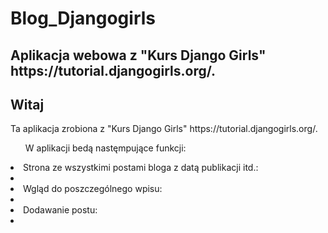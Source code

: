# Blog_Djangogirls
<h2>Aplikacja webowa z "Kurs Django Girls" https://tutorial.djangogirls.org/.</h2>
<p></p>
<h2>Witaj</h2>
<p></p>
Ta aplikacja zrobiona z "Kurs Django Girls" https://tutorial.djangogirls.org/.
<p></p>
<ul>W aplikacji bedą nastęmpujące funkcji:</ul>
    <li>Strona ze wszystkimi postami bloga z datą publikacji itd.:</li>
    <li><img src="https://tutorial.djangogirls.org/pl/css/images/final.png" alt="" sizes="" srcset="" height=”400px”></li>
    <li>Wgląd do poszczególnego wpisu:</li>
    <li><img src="https://tutorial.djangogirls.org/pl/extend_your_application/images/post_detail2.png" alt="" sizes="" srcset="" height=”400px”></li>
    <li>Dodawanie postu:</li>
    <li><img src="https://tutorial.djangogirls.org/pl/django_forms/images/new_form2.png" alt="" sizes="" srcset="" height=”400px”></li>

    
